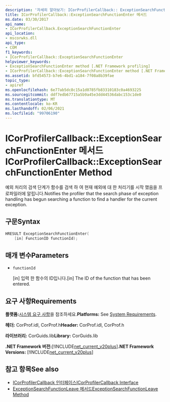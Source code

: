 ```yaml
---
description: '자세히 알아보기: ICorProfilerCallback:: ExceptionSearchFunctionEnter 메서드'
title: ICorProfilerCallback::ExceptionSearchFunctionEnter 메서드
ms.date: 03/30/2017
api_name:
- ICorProfilerCallback.ExceptionSearchFunctionEnter
api_location:
- mscorwks.dll
api_type:
- COM
f1_keywords:
- ICorProfilerCallback::ExceptionSearchFunctionEnter
helpviewer_keywords:
- ExceptionSearchFunctionEnter method [.NET Framework profiling]
- ICorProfilerCallback::ExceptionSearchFunctionEnter method [.NET Framework profiling]
ms.assetid: bfd54573-b7e6-4bd1-a184-7f08a8b39fae
topic_type:
- apiref
ms.openlocfilehash: 6e77ab5dc8c15a1d0785fb83310183c0a4693225
ms.sourcegitcommit: ddf7edb67715a5b9a45e3dd44536dabc153c1de0
ms.translationtype: MT
ms.contentlocale: ko-KR
ms.lasthandoff: 02/06/2021
ms.locfileid: "99706190"
---
```

# <a name="icorprofilercallbackexceptionsearchfunctionenter-method"></a><span data-ttu-id="8c8ba-103">ICorProfilerCallback::ExceptionSearchFunctionEnter 메서드</span><span class="sxs-lookup"><span data-stu-id="8c8ba-103">ICorProfilerCallback::ExceptionSearchFunctionEnter Method</span></span>

<span data-ttu-id="8c8ba-104">예외 처리의 검색 단계가 함수를 검색 하 여 현재 예외에 대 한 처리기를 시작 했음을 프로파일러에 알립니다.</span><span class="sxs-lookup"><span data-stu-id="8c8ba-104">Notifies the profiler that the search phase of exception handling has begun searching a function to find a handler for the current exception.</span></span>  
  
## <a name="syntax"></a><span data-ttu-id="8c8ba-105">구문</span><span class="sxs-lookup"><span data-stu-id="8c8ba-105">Syntax</span></span>  
  
```cpp  
HRESULT ExceptionSearchFunctionEnter(  
    [in] FunctionID functionId);  
```  
  
## <a name="parameters"></a><span data-ttu-id="8c8ba-106">매개 변수</span><span class="sxs-lookup"><span data-stu-id="8c8ba-106">Parameters</span></span>

- `functionId`

  <span data-ttu-id="8c8ba-107">\[in] 입력 한 함수의 ID입니다.</span><span class="sxs-lookup"><span data-stu-id="8c8ba-107">\[in] The ID of the function that has been entered.</span></span>
  
## <a name="requirements"></a><span data-ttu-id="8c8ba-108">요구 사항</span><span class="sxs-lookup"><span data-stu-id="8c8ba-108">Requirements</span></span>  

 <span data-ttu-id="8c8ba-109">**플랫폼:**[시스템 요구 사항](../../get-started/system-requirements.md)을 참조하세요.</span><span class="sxs-lookup"><span data-stu-id="8c8ba-109">**Platforms:** See [System Requirements](../../get-started/system-requirements.md).</span></span>  
  
 <span data-ttu-id="8c8ba-110">**헤더:** CorProf.idl, CorProf.h</span><span class="sxs-lookup"><span data-stu-id="8c8ba-110">**Header:** CorProf.idl, CorProf.h</span></span>  
  
 <span data-ttu-id="8c8ba-111">**라이브러리:** CorGuids.lib</span><span class="sxs-lookup"><span data-stu-id="8c8ba-111">**Library:** CorGuids.lib</span></span>  
  
 <span data-ttu-id="8c8ba-112">**.NET Framework 버전:**[!INCLUDE[net_current_v20plus](../../../../includes/net-current-v20plus-md.md)]</span><span class="sxs-lookup"><span data-stu-id="8c8ba-112">**.NET Framework Versions:** [!INCLUDE[net_current_v20plus](../../../../includes/net-current-v20plus-md.md)]</span></span>  
  
## <a name="see-also"></a><span data-ttu-id="8c8ba-113">참고 항목</span><span class="sxs-lookup"><span data-stu-id="8c8ba-113">See also</span></span>

- [<span data-ttu-id="8c8ba-114">ICorProfilerCallback 인터페이스</span><span class="sxs-lookup"><span data-stu-id="8c8ba-114">ICorProfilerCallback Interface</span></span>](icorprofilercallback-interface.md)
- [<span data-ttu-id="8c8ba-115">ExceptionSearchFunctionLeave 메서드</span><span class="sxs-lookup"><span data-stu-id="8c8ba-115">ExceptionSearchFunctionLeave Method</span></span>](icorprofilercallback-exceptionsearchfunctionleave-method.md)
